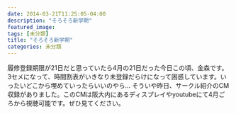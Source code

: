 ```yaml
---
date: 2014-03-21T11:25:05-04:00
description: "そろそろ新学期"
featured_image: 
tags: [未分類]
title: "そろそろ新学期"
categories: 未分類
---
```


履修登録期限が21日だと思っていたら4月の21日だった今日この頃、金森です。
3セメになって、時間割表がいきなり未登録だらけになって困惑しています。いったいどこから埋めていったらいいのやら…
そういや昨日、サークル紹介のCM収録がありました。このCMは阪大内にあるディスプレイやyoutubeにて4月ごろから視聴可能です。ぜひ見てください。
